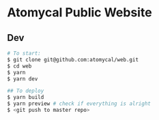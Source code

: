 # Atomycal Public Website

## Dev

```bash
# To start:
$ git clone git@github.com:atomycal/web.git
$ cd web
$ yarn
$ yarn dev

## To deploy
$ yarn build
$ yarn preview # check if everything is alright
$ <git push to master repo>
```
